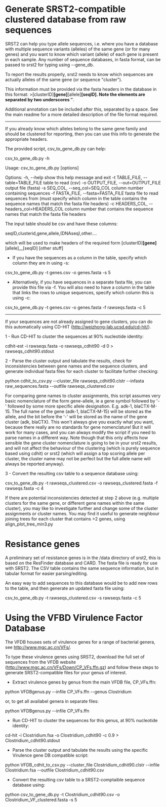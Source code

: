 Generate SRST2-compatible clustered database from raw sequences
====

SRST2 can help you type allele sequences, i.e. where you have a database with multiple sequence variants (alleles) of the same gene (or for many genes) and you want to know which variant (allele) of each gene is present in each sample. Any number of sequence databases, in fasta format, can be passed to srst2 for typing using --gene_db. 

To report the results properly, srst2 needs to know which sequences are actually alleles of the same gene (or sequence "cluster"). 

This information must be provided via the fasta headers in the database in this format: >[clusterID]__[gene]__[allele]__[seqID]. Note the elements are separated by two underscores '__'. 

Additional annotation can be included after this, separated by a space. See the main readme for a more detailed description of the file format required.

----------

If you already know which alleles belong to the same gene family and should be clustered for reporting, then you can use this info to generate the appropriate headers. 

The provided script, csv_to_gene_db.py can help:

csv_to_gene_db.py -h

Usage: csv_to_gene_db.py [options]

Options:
  -h, --help            show this help message and exit
  -t TABLE_FILE, --table=TABLE_FILE
                        table to read (csv)
  -o OUTPUT_FILE, --out=OUTPUT_FILE
                        output file (fasta)
  -s SEQ_COL, --seq_col=SEQ_COL
                        column number containing sequences
  -f FASTA_FILE, --fasta=FASTA_FILE
                        fasta file to read sequences from (must specify which
                        column in the table contains the sequence names that
                        match the fasta file headers)
  -c HEADERS_COL, --headers_col=HEADERS_COL
                        column number that contains the sequence names that
                        match the fasta file headers

The input table should be csv and have these columns:

seqID,clusterid,gene,allele,(DNAseq),other....

which will be used to make headers of the required form [clusterID]__[gene]__[allele]__[seqID] [other stuff]

- If you have the sequences as a column in the table, specify which column they are in using -s:

csv_to_gene_db.py -t genes.csv -o genes.fasta -s 5

- Alternatively, if you have sequences in a separate fasta file, you can provide this file via -f. You will also need to have a column in the table that links the rows to unique sequences, specify which column this is using -c:

csv_to_gene_db.py -t genes.csv -o genes.fasta -f rawseqs.fasta -c 5

-----------

If your sequences are not already assigned to gene clusters, you can do this automatically using CD-HIT (http://weizhong-lab.ucsd.edu/cd-hit/).

1 - Run CD-HIT to cluster the sequences at 90% nucleotide identity:

cdhit-est -i rawseqs.fasta -o rawseqs_cdhit90 -d 0 > rawseqs_cdhit90.stdout

2 - Parse the cluster output and tabulate the results, check for inconsistencies between gene names and the sequence clusters, and generate individual fasta files for each cluster to facilitate further checking:

python cdhit_to_csv.py --cluster_file rawseqs_cdhit90.clstr --infasta raw_sequences.fasta --outfile rawseqs_clustered.csv

For comparing gene names to cluster assignments, this script assumes very basic nomenclature of the form gene-allele, ie a gene symbol followed by '-' followed by some more specific allele designation. E.g. adk-1, blaCTX-M-15. The full name of the gene (adk-1, blaCTX-M-15) will be stored as the allele, and the bit before the '-' will be stored as the name of the gene cluster (adk, blaCTX). This won't always give you exactly what you want, because there really are no standards for gene nomenclature! But it will work for many cases, and you can always modify the script if you need to parse names in a different way. Note though that this only affects how sensible the gene cluster nomenclature is going to be in your srst2 results, and will not affect the behaviour of the clustering (which is purely sequence based using cdhit) or srst2 (which will assign a top scoring allele per cluster, the cluster name may not be perfect but the full allele name will always be reported anyway).

3 - Convert the resulting csv table to a sequence database using:

csv_to_gene_db.py -t rawseqs_clustered.csv -o rawseqs_clustered.fasta -f rawseqs.fasta -c 4

If there are potential inconsistencies detected at step 2 above (e.g. multiple clusters for the same gene, or different gene names within the same cluster), you may like to investigate further and change some of the cluster assignments or cluster names. You may find it useful to generate neighbour joining trees for each cluster that contains >2 genes, using align_plot_tree_min3.py

Resistance genes
====

A preliminary set of resistance genes is in the /data directory of srst2, this is based on the ResFinder database and CARD. The fasta file is ready for use with SRST2. The CSV table contains the same sequence information, but in tabular format for easier parsing/editing. 

An easy way to add sequences to this database would be to add new rows to the table, and then generate an updated fasta file using: 

csv_to_gene_db.py -t rawseqs_clustered.csv -s rawseqs.fasta -c 5

Using the VFBD Virulence Factor Database
====

The VFDB houses sets of virulence genes for a range of bacterial genera, see http://www.mgc.ac.cn/VFs/. 

To type these virulence genes using SRST2, download the full set of sequences from the VFDB website (http://www.mgc.ac.cn/VFs/Down/CP_VFs.ffn.gz) and follow these steps to generate SRST2-compatible files for your genus of interest.

- Extract virulence genes by genus from the main VFDB file, CP_VFs.ffn:

python VFDBgenus.py --infile CP_VFs.ffn --genus Clostridium

or, to get all availabel genera in separate files:

python VFDBgenus.py --infile CP_VFs.ffn

- Run CD-HIT to cluster the sequences for this genus, at 90% nucleotide identity:

cd-hit -i Clostridium.fsa -o Clostridium_cdhit90 -c 0.9 > Clostridium_cdhit90.stdout

- Parse the cluster output and tabulate the results using the specific Virulence gene DB compatible script:

python VFDB_cdhit_to_csv.py --cluster_file Clostridium_cdhit90.clstr --infile Clostridium.fsa --outfile Clostridium_cdhit90.csv

- Convert the resulting csv table to a SRST2-comptaible sequence database using:

python csv_to_gene_db.py -t Clostridium_cdhit90.csv -o Clostridium_VF_clustered.fasta -s 5
